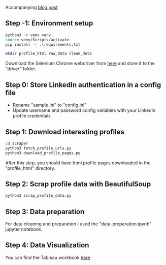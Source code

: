 Accompanying [blog post](https://medium.com/@analyticsoul/eb0e968b00c1)

## Step -1: Environment setup
```bash
python3 -m venv venv
source venv/Scripts/activate
pip install -r .\requirements.txt

mkdir profile_html raw_data clean_data
```

Download the Selenium Chrome webdriver from [here](https://chromedriver.chromium.org/downloads) and store it to the *"driver"* folder.

## Step 0: Store LinkedIn authentication in a config file
- Rename "sample.ini" to "config.ini"
- Update username and password config variables with your LinkedIn profile credentials

## Step 1: Download interesting profiles
```bash
cd scraper
python3 fetch_profile_urls.py
python3 download_profile_pages.py
```

After this step, you should have html profile pages downloaded in the "profile_html" directory.

## Step 2: Scrap profile data with BeautifulSoup
```bash
python3 scrap_profile_data.py
```

## Step 3: Data preparation
For data cleaning and preparation I used the "data-preparation.ipynb" jupyter notebook.

## Step 4: Data Visualization
You can find the Tableau workbook [here](https://medium.com/r/?url=https%3A%2F%2Fpublic.tableau.com%2Fviews%2FLinkedInProfileAnalysis_16541209594500%2FDashboard%3F%3Alanguage%3Den-US%26%3Adisplay_count%3Dn%26%3Aorigin%3Dviz_share_link)
